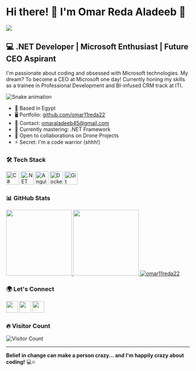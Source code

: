 # Hi there! 👋 I'm Omar Reda Aladeeb 🚀

![](https://user-images.githubusercontent.com/18350557/176309783-0785949b-9127-417c-8b55-ab5a4333674e.gif)

## 💻 .NET Developer | Microsoft Enthusiast | Future CEO Aspirant

I'm passionate about coding and obsessed with Microsoft technologies. My dream? To become a CEO at Microsoft one day! Currently honing my skills as a trainee in Professional Development and BI-infused CRM track at ITI.

<img src="https://raw.githubusercontent.com/omar11reda22/omar11reda22/output/snake.svg" alt="Snake animation" />

* 📍 Based in Egypt
* 🖥️ Portfolio: [github.com/omar11reda22](https://github.com/omar11reda22)
* 📧 Contact: [omaraladeeb45@gmail.com](mailto:omaraladeeb45@gmail.com)
* 🧠 Currently mastering: .NET Framework
* 🤝 Open to collaborations on Drone Projects
* ⚡ Secret: I'm a code warrior (shhh!)

### 🛠️ Tech Stack
<p align="left">
  <a href="https://docs.microsoft.com/en-us/dotnet/csharp/" target="_blank"><img src="https://raw.githubusercontent.com/danielcranney/readme-generator/main/public/icons/skills/csharp-colored.svg" width="36" height="36" alt="C#" title="C#"/></a>
  <a href="https://dotnet.microsoft.com/en-us/" target="_blank"><img src="https://raw.githubusercontent.com/danielcranney/readme-generator/main/public/icons/skills/dot-net-colored.svg" width="36" height="36" alt=".NET" title=".NET"/></a>
  <a href="https://angular.io/" target="_blank"><img src="https://raw.githubusercontent.com/danielcranney/readme-generator/main/public/icons/skills/angularjs-colored.svg" width="36" height="36" alt="Angular" title="Angular"/></a>
  <a href="https://www.docker.com/" target="_blank"><img src="https://raw.githubusercontent.com/danielcranney/readme-generator/main/public/icons/skills/docker-colored.svg" width="36" height="36" alt="Docker" title="Docker"/></a>
  <a href="https://git-scm.com/" target="_blank"><img src="https://raw.githubusercontent.com/danielcranney/readme-generator/main/public/icons/skills/git-colored.svg" width="36" height="36" alt="Git" title="Git"/></a>
</p>

### 📊 GitHub Stats
<a href="https://github.com/omar11reda22">
  <img height="180em" src="https://github-readme-stats.vercel.app/api?username=omar11reda22&show_icons=true&theme=radical&include_all_commits=true&count_private=true"/>
  <img height="180em" src="https://github-readme-stats.vercel.app/api/top-langs/?username=omar11reda22&layout=compact&langs_count=8&theme=radical"/>
  <img src="https://github-readme-streak-stats.herokuapp.com/?user=omar11reda22&theme=radical" alt="omar11reda22" />
</a>

### 🌍 Let's Connect
<p align="left">
  <a href="https://www.linkedin.com/in/omar-reda-4baaa7200/" target="_blank"><img src="https://raw.githubusercontent.com/danielcranney/readme-generator/main/public/icons/socials/linkedin.svg" width="32" height="32" /></a>
  <a href="https://www.x.com/omar_amor_i" target="_blank"><img src="https://raw.githubusercontent.com/danielcranney/readme-generator/main/public/icons/socials/twitter.svg" width="32" height="32" /></a>
  <a href="https://www.twitch.tv/omar11reda22" target="_blank"><img src="https://raw.githubusercontent.com/danielcranney/readme-generator/main/public/icons/socials/twitch.svg" width="32" height="32" /></a>
</p>

### 🔥 Visitor Count
![Visitor Count](https://profile-counter.glitch.me/omar11reda22/count.svg)

---

**Belief in change can make a person crazy... and I'm happily crazy about coding!** 💻🔥
